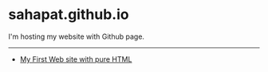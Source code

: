 # sahapat.github.io
I'm hosting my website with Github page.<br>

---

<ul>
    <li><a href="https://sahapat.github.io/InspireTale_FirstWebsite/">My First Web site with pure HTML</a></li></ul>
